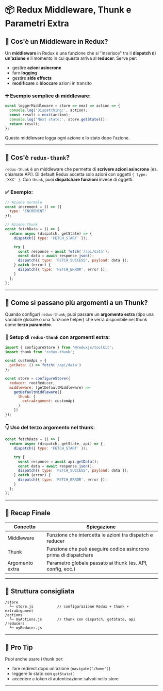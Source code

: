 
# 📦 Redux Middleware, Thunk e Parametri Extra

## 🔹 Cos'è un Middleware in Redux?

Un **middleware** in Redux è una funzione che si "inserisce" tra il **dispatch di un'azione** e il momento in cui questa arriva al **reducer**. Serve per:

- gestire **azioni asincrone**
- fare **logging**
- gestire **side effects**
- **modificare** o **bloccare** azioni in transito

### ➕ Esempio semplice di middleware:

```js
const loggerMiddleware = store => next => action => {
  console.log('Dispatching:', action);
  const result = next(action);
  console.log('Next state:', store.getState());
  return result;
};
```

Questo middleware logga ogni azione e lo stato dopo l'azione.

---

## 🔹 Cos'è `redux-thunk`?

`redux-thunk` è un middleware che permette di **scrivere azioni asincrone** (es. chiamate API). Di default Redux accetta solo azioni con oggetti `{ type: 'XXX' }`. Con `thunk`, puoi **dispatchare funzioni** invece di oggetti.

### ✅ Esempio:

```js
// Azione normale
const increment = () => ({
  type: 'INCREMENT'
});

// Azione thunk
const fetchData = () => {
  return async (dispatch, getState) => {
    dispatch({ type: 'FETCH_START' });

    try {
      const response = await fetch('/api/data');
      const data = await response.json();
      dispatch({ type: 'FETCH_SUCCESS', payload: data });
    } catch (error) {
      dispatch({ type: 'FETCH_ERROR', error });
    }
  };
};
```

---

## 🔹 Come si passano **più argomenti** a un Thunk?

Quando configuri `redux-thunk`, puoi passare un **argomento extra** (tipo una variabile globale o una funzione helper) che verrà disponibile nel thunk come **terzo parametro**.

### 🔧 Setup di `redux-thunk` con argomenti extra:

```js
import { configureStore } from '@reduxjs/toolkit';
import thunk from 'redux-thunk';

const customApi = {
  getData: () => fetch('/api/data')
};

const store = configureStore({
  reducer: rootReducer,
  middleware: (getDefaultMiddleware) =>
    getDefaultMiddleware({
      thunk: {
        extraArgument: customApi
      }
    })
});
```

### 👇 Uso del terzo argomento nel thunk:

```js
const fetchData = () => {
  return async (dispatch, getState, api) => {
    dispatch({ type: 'FETCH_START' });

    try {
      const response = await api.getData();
      const data = await response.json();
      dispatch({ type: 'FETCH_SUCCESS', payload: data });
    } catch (error) {
      dispatch({ type: 'FETCH_ERROR', error });
    }
  };
};
```

---

## 🧪 Recap Finale

| Concetto         | Spiegazione                                                      |
|------------------|------------------------------------------------------------------|
| Middleware        | Funzione che intercetta le azioni tra dispatch e reducer        |
| Thunk             | Funzione che può eseguire codice asincrono prima di dispatchare |
| Argomento extra   | Parametro globale passato ai thunk (es. API, config, ecc.)      |

---

## 📁 Struttura consigliata

```
/store
  └─ store.js           // configurazione Redux + thunk + extraArgument
/actions
  └─ myActions.js       // thunk con dispatch, getState, api
/reducers
  └─ myReducer.js
```

---

## 🧠 Pro Tip

Puoi anche usare i thunk per:

- fare redirect dopo un'azione (`navigate('/home')`)
- leggere lo stato con `getState()`
- accedere a token di autenticazione salvati nello store

---
